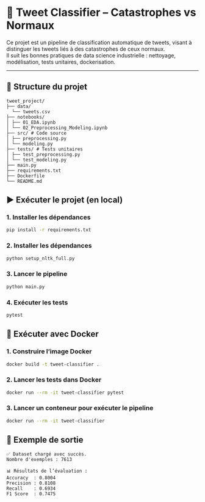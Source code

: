 # 🧠 Tweet Classifier – Catastrophes vs Normaux

Ce projet est un pipeline de classification automatique de tweets, visant à distinguer les tweets liés à des catastrophes de ceux normaux.  
Il suit les bonnes pratiques de data science industrielle : nettoyage, modélisation, tests unitaires, dockerisation.

---

## 📁 Structure du projet
```
tweet_project/
├── data/
  └── tweets.csv
├── notebooks/
│ ├── 01_EDA.ipynb
│ └── 02_Preprocessing_Modeling.ipynb
├── src/ # Code source
│ ├── preprocessing.py
│ └── modeling.py
├── tests/ # Tests unitaires
│ ├── test_preprocessing.py
│ └── test_modeling.py
├── main.py
├── requirements.txt
├── Dockerfile
└── README.md
```

## ▶️ Exécuter le projet (en local)

### 1. Installer les dépendances

```bash
pip install -r requirements.txt
```

### 2. Installer les dépendances

```bash
python setup_nltk_full.py
```

### 3. Lancer le pipeline

```bash
python main.py
```

### 4. Exécuter les tests

```bash
pytest
```

## 🐳 Exécuter avec Docker

### 1. Construire l’image Docker

```bash
docker build -t tweet-classifier .
```

### 2. Lancer les tests dans Docker

```bash
docker run --rm -it tweet-classifier pytest
```

### 3. Lancer un conteneur pour exécuter le pipeline

```bash
docker run --rm -it tweet-classifier
```

## 🧪 Exemple de sortie
```
✅ Dataset chargé avec succès.
Nombre d'exemples : 7613

📊 Résultats de l’évaluation :
Accuracy  : 0.8004
Precision : 0.8108
Recall    : 0.6934
F1 Score  : 0.7475
```